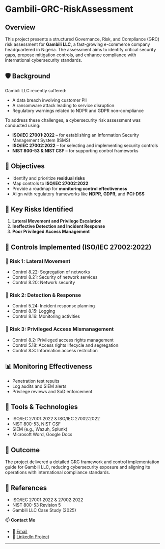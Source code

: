 
# Gambili-GRC-RiskAssessment

## Overview

This project presents a structured Governance, Risk, and Compliance (GRC) risk assessment for **Gambili LLC**, a fast-growing e-commerce company headquartered in Nigeria. The assessment aims to identify critical security gaps, propose mitigation controls, and enhance compliance with international cybersecurity standards.

## 🛡️ Background

Gambili LLC recently suffered:
- A data breach involving customer PII
- A ransomware attack leading to service disruption
- Regulatory warnings related to NDPR and GDPR non-compliance

To address these challenges, a cybersecurity risk assessment was conducted using:
- **ISO/IEC 27001:2022** – for establishing an Information Security Management System (ISMS)
- **ISO/IEC 27002:2022** – for selecting and implementing security controls
- **NIST 800-53 & NIST CSF** – for supporting control frameworks

## 🎯 Objectives

- Identify and prioritize **residual risks**
- Map controls to **ISO/IEC 27002:2022**
- Provide a roadmap for **monitoring control effectiveness**
- Align with regulatory frameworks like **NDPR**, **GDPR**, and **PCI-DSS**

## 🔎 Key Risks Identified

1. **Lateral Movement and Privilege Escalation**
2. **Ineffective Detection and Incident Response**
3. **Poor Privileged Access Management**

## 🔐 Controls Implemented (ISO/IEC 27002:2022)

### 🧱 Risk 1: Lateral Movement
- Control 8.22: Segregation of networks
- Control 8.21: Security of network services
- Control 8.20: Network security

### 🚨 Risk 2: Detection & Response
- Control 5.24: Incident response planning
- Control 8.15: Logging
- Control 8.16: Monitoring activities

### 🔑 Risk 3: Privileged Access Mismanagement
- Control 8.2: Privileged access rights management
- Control 5.18: Access rights lifecycle and segregation
- Control 8.3: Information access restriction

## 📊 Monitoring Effectiveness

- Penetration test results
- Log audits and SIEM alerts
- Privilege reviews and SoD enforcement

## 🧰 Tools & Technologies

- ISO/IEC 27001:2022 & ISO/IEC 27002:2022
- NIST 800-53, NIST CSF
- SIEM (e.g., Wazuh, Splunk)
- Microsoft Word, Google Docs

## 📝 Outcome

The project delivered a detailed GRC framework and control implementation guide for Gambili LLC, reducing cybersecurity exposure and aligning its operations with international compliance standards.

## 📎 References

- ISO/IEC 27001:2022 & 27002:2022
- NIST 800-53 Revision 5
- Gambili LLC Case Study (2025)

📫 **Contact Me**  
- 📧 [Email](mailto:kirididavid@gmail.com)  
- 🔗 [LinkedIn Project](https://www.linkedin.com/posts/kiridi-david_grc-assessment-assignment-activity-7359264603165335552-9RjX?utm_source=share&utm_medium=member_desktop&rcm=ACoAAD1dUPEByIj2cRbQAPsn4QcGmvpGWifXhi8)


---
